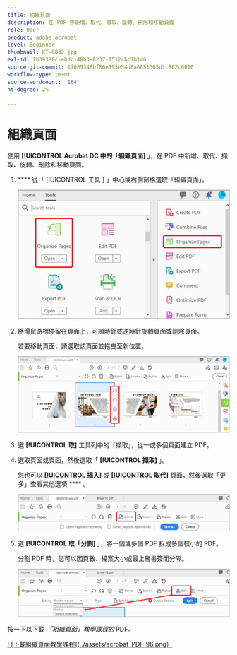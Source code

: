 ```yaml
---
title: 組織頁面
description: 在 PDF 中新增、取代、擷取、旋轉、刪除和移動頁面
role: User
product: adobe acrobat
level: Beginner
thumbnail: KT-6832.jpg
exl-id: 1b39380c-ebdc-48b3-8237-1512cbc7b146
source-git-commit: 1f085348bf86e593e54d8a6851365d1c862c6610
workflow-type: tm+mt
source-wordcount: '164'
ht-degree: 2%

---
```


# 組織頁面

使用 **[!UICONTROL Acrobat DC 中的「組織頁面]** 」，在 PDF 中新增、取代、擷取、旋轉、刪除和移動頁面。

1. **** 從「 [!UICONTROL  工具 ] 」中心或右側窗格選取「組織頁面」。

   ![組織步驟 1](../assets/Organize_1.png)

1. 將滑鼠游標停留在頁面上，可順時針或逆時針旋轉頁面或刪除頁面。

   若要移動頁面，請選取該頁面並拖曳至新位置。

   ![組織步驟 2](../assets/Organize_2.png)

1. 選 **[!UICONTROL 取]** 工具列中的「擷取」，從一或多個頁面建立 PDF。

1. 選取頁面或頁面，然後選取「 **[!UICONTROL 擷取]** 」。

   您也可以 **[!UICONTROL 插入]** 或 **[!UICONTROL 取代]** 頁面，然後選取「更多」查看其他選項 **** 。

   ![組織步驟 4](../assets/Organize_3.png)

1. 選 **[!UICONTROL 取「分割]** 」，將一個或多個 PDF 拆成多個較小的 PDF。

   分割 PDF 時，您可以因頁數、檔案大小或最上層書簽而分隔。

   ![掃描步驟 5](../assets/Organize_4.png)

按一下以下載 *「組織頁面」教學課程的* PDF。

[! [下載組織頁面教學課程](../assets/acrobat_PDF_96.png）](../assets/AcrobatDCOrganize.pdf)

